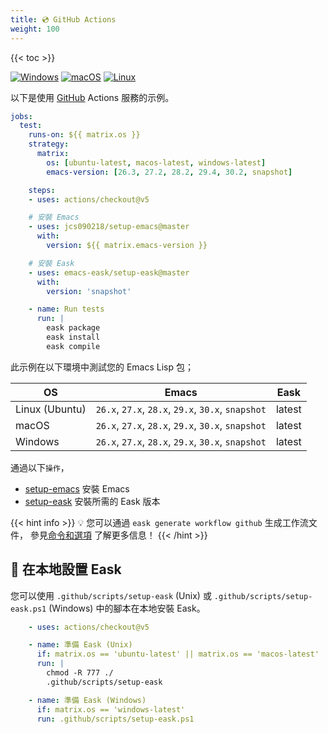 ```yaml
---
title: 💿 GitHub Actions
weight: 100
---
```


{{< toc >}}

[![Windows](https://img.shields.io/badge/-Windows-lightblue?logo=windows&style=flat&logoColor=blue)](#)
[![macOS](https://img.shields.io/badge/-macOS-lightgrey?logo=apple&style=flat&logoColor=white)](#)
[![Linux](https://img.shields.io/badge/-Linux-fcc624?logo=linux&style=flat&logoColor=black)](#)

以下是使用 [GitHub](https://github.com/) Actions 服務的示例。

```yaml
jobs:
  test:
    runs-on: ${{ matrix.os }}
    strategy:
      matrix:
        os: [ubuntu-latest, macos-latest, windows-latest]
        emacs-version: [26.3, 27.2, 28.2, 29.4, 30.2, snapshot]

    steps:
    - uses: actions/checkout@v5

    # 安裝 Emacs
    - uses: jcs090218/setup-emacs@master
      with:
        version: ${{ matrix.emacs-version }}

    # 安裝 Eask
    - uses: emacs-eask/setup-eask@master
      with:
        version: 'snapshot'

    - name: Run tests
      run: |
        eask package
        eask install
        eask compile
```

此示例在以下環境中測試您的 Emacs Lisp 包；

| OS             | Emacs                                              | Eask   |
|----------------|----------------------------------------------------|--------|
| Linux (Ubuntu) | `26.x`, `27.x`, `28.x`, `29.x`, `30.x`, `snapshot` | latest |
| macOS          | `26.x`, `27.x`, `28.x`, `29.x`, `30.x`, `snapshot` | latest |
| Windows        | `26.x`, `27.x`, `28.x`, `29.x`, `30.x`, `snapshot` | latest |

通過以下`操作`，

- [setup-emacs][] 安裝 Emacs
- [setup-eask][] 安裝所需的 Eask 版本

{{< hint info >}}
💡 您可以通過 `eask generate workflow github` 生成工作流文件，
參見[命令和選項](https://emacs-eask.github.io/Getting-Started/Commands-and-options/#-eask-generate-workflow-github)
了解更多信息！
{{< /hint >}}

## 💾 在本地設置 Eask

您可以使用 `.github/scripts/setup-eask` (Unix) 或 `.github/scripts/setup-eask.ps1` (Windows)
中的腳本在本地安裝 Eask。

```yaml
    - uses: actions/checkout@v5

    - name: 準備 Eask (Unix)
      if: matrix.os == 'ubuntu-latest' || matrix.os == 'macos-latest'
      run: |
        chmod -R 777 ./
        .github/scripts/setup-eask

    - name: 準備 Eask (Windows)
      if: matrix.os == 'windows-latest'
      run: .github/scripts/setup-eask.ps1
```


<!-- Links -->

[setup-emacs]: https://github.com/jcs090218/setup-emacs
[setup-eask]: https://github.com/emacs-eask/setup-eask

